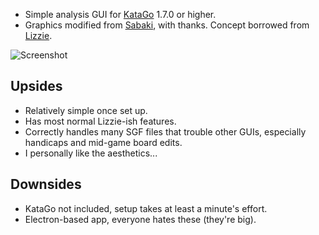 * Simple analysis GUI for [KataGo](https://github.com/lightvector/KataGo) 1.7.0 or higher.
* Graphics modified from [Sabaki](https://github.com/SabakiHQ/Sabaki), with thanks. Concept borrowed from [Lizzie](https://github.com/featurecat/lizzie).

![Screenshot](https://user-images.githubusercontent.com/16438795/123147548-14bb6200-d457-11eb-8af3-0975c5252bf3.png)

## Upsides

* Relatively simple once set up.
* Has most normal Lizzie-ish features.
* Correctly handles many SGF files that trouble other GUIs, especially handicaps and mid-game board edits.
* I personally like the aesthetics...

## Downsides

* KataGo not included, setup takes at least a minute's effort.
* Electron-based app, everyone hates these (they're big).

